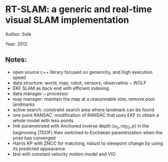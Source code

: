 # RT-SLAM: a generic and real-time visual SLAM implementation

Author: Solà

Year: 2012

Notes:
---

* open source c++ library focused on genericity, and high execution speed
* data structure: world, map, robot, sensors, observatins ~ WOLF
* EKF SLAM as back end with efficient indexing
* data manager ~ processor
* map manager: maintain the map at a reasonnable size, remove poor landmarks
* active search: constraint search area where landmark can be found
* one point RANSAC: modification of RANSAC that uses EKF to obtain a whole model with less points
* lmk parametrized with Anchored inverse depth $(x_0, ray_0, \rho)$ in the beginnning (7DOF) then switched to Euclidean paramtrization when the pose has converged
* Harris KP with ZNCC for matching, robust to viewpoint change by using its predicted appearance 
* test with constant velocity motion model and VIO

